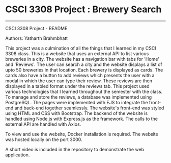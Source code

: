 # CSCI 3308 Project : Brewery Search

---

CSCI 3308 Project - README

Authors: Yatharth Brahmbhatt

This project was a culmination of all the things that I learned in my CSCI 3308 class. This is a website that uses an external API to list various breweries in a city. The website has a navigation bar with tabs for 'Home' and 'Reviews'. The user can search a city and the website displays a list of upto 50 breweries in that location. Each brewery is displayed as cards. The cards also have a button to add reviews which presents the user with a modal in which the user can type their review. These reviews are then displayed in a tabled format under the reviews tab.
This project used various technologies that I learned throughout the semester with the class. To manage and store the reviews, a database was implemented using PostgreSQL. 
The pages were implemented with EJS to integrate the front-end and back-end together seamlessly. The website's front-end was styled using HTML and CSS with Bootstrap. The backend of the website is handled using Node.js with Express.js as the framework. The calls to the external API are handled with Axios.

To view and use the website, Docker installation is required. The website was hosted locally on the port 3000. 

A short video is included in the repository to demonstrate the web application. 

